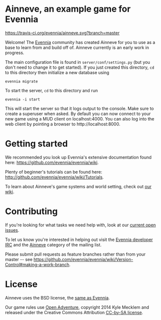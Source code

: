 # Ainneve, an example game for Evennia 
https://travis-ci.org/evennia/ainneve.svg?branch=master

Welcome! The [Evennia](http://www.evennia.com/) community has created Ainneve for you to use as a base to learn from and build off of.  Ainneve currently is an early work in progress. 

The main configuration file is found in
`server/conf/settings.py` (but you don't need to change it to get
started). If you just created this directory, `cd` to this directory
then initialize a new database using

    evennia migrate

To start the server, `cd` to this directory and run

    evennia -i start

This will start the server so that it logs output to the console. Make
sure to create a superuser when asked. By default you can now connect
to your new game using a MUD client on localhost:4000.  You can also
log into the web client by pointing a browser to
http://localhost:8000.

# Getting started

We recommended you look up Evennia's extensive
documentation found here: https://github.com/evennia/evennia/wiki.

Plenty of beginner's tutorials can be found here:
http://github.com/evennia/evennia/wiki/Tutorials.

To learn about Ainneve's game systems and world setting, check out [our wiki](https://github.com/evennia/ainneve/wiki).

# Contributing

If you're looking for what tasks we need help with, look at our [current open issues](https://github.com/evennia/ainneve/issues).

To let us know you're interested in helping out visit the [Evennia developer IRC](http://webchat.freenode.net/?channels=evennia&uio=MT1mYWxzZSY5PXRydWUmMTE9MTk1JjEyPXRydWUbb) and the [Ainneve](https://groups.google.com/forum/?fromgroups#!categories/evennia/ainneve) category of the mailing list. 

Please submit pull requests as feature branches rather than from your master -- see https://github.com/evennia/evennia/wiki/Version-Control#making-a-work-branch. 


# License

Ainneve uses the BSD license, the [same as Evennia](https://github.com/evennia/evennia/wiki/Licensing).

Our game rules use [Open Adventure](http://www.geekguild.com/openadventure), copyright 2014 Kyle Mecklem and released under the Creative Commons Attribution [CC-by-SA license](https://creativecommons.org/licenses/by-sa/4.0/).
